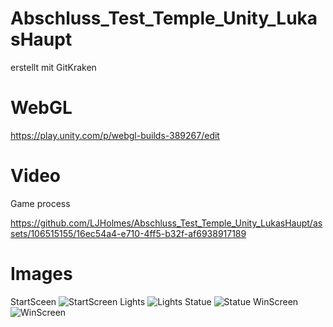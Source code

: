 # **Abschluss_Test_Temple_Unity_LukasHaupt**

erstellt mit GitKraken

# WebGL
https://play.unity.com/p/webgl-builds-389267/edit

# Video
Game process

https://github.com/LJHolmes/Abschluss_Test_Temple_Unity_LukasHaupt/assets/106515155/16ec54a4-e710-4ff5-b32f-af6938917189





# Images
StartSceen
![StartScreen](https://github.com/LJHolmes/Abschluss_Test_Temple_Unity_LukasHaupt/assets/106515155/aac0f35b-4cce-4465-9752-8c96951deee4)
Lights
![Lights](https://github.com/LJHolmes/Abschluss_Test_Temple_Unity_LukasHaupt/assets/106515155/883f009b-e5a1-43a0-a909-6b7be5aa9cda)
Statue
![Statue](https://github.com/LJHolmes/Abschluss_Test_Temple_Unity_LukasHaupt/assets/106515155/da080e45-b6b6-4b09-bfff-71cf169e4b8f)
WinScreen
![WinScreen](https://github.com/LJHolmes/Abschluss_Test_Temple_Unity_LukasHaupt/assets/106515155/fadfde2e-cb16-453d-ae6e-2c2b7a4bacbf)

